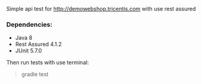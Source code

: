 Simple api test for http://demowebshop.tricentis.com with use rest assured

### Dependencies:

* Java 8
* Rest Assured 4.1.2
* JUnit 5.7.0

Then run tests with use terminal:
> gradle test

